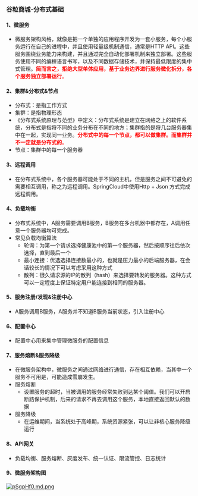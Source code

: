 ### 谷粒商城-分布式基础



#### 1、微服务

* 微服务架构风格，就像是把一个单独的应用程序开发为一套小服务，每个小服务运行在自己的进程中，并且使用轻量级机制通信，通常是HTTP API。这些服务围绕业务能力来构建，并且通过完全自动化部署机制来独立部署。这些服务使用不同的编程语言书写，以及不同数据存储技术，并保持最低限度的集中式管理。<font color='red'>**简而言之，拒绝大型单体应用，基于业务边界进行服务微化拆分，各个服务独立部署运行**。</font>

#### 2、集群&分布式&节点

* 分布式：是指工作方式
* 集群：是指物理形态
* 《分布式系统原理与范型》中定义：分布式系统是建立在网络之上的软件系统，分布式是指将不同的业务分布在不同的地方；集群指的是将几台服务器集中在一起，实现同一业务。<font color='red'>**分布式中的每一个节点，都可以做集群。而集群并不一定就是分布式的**。</font>
* 节点：集群中的每一个服务器

#### 3、远程调用

* 在分布式系统中，各个服务器可能处于不同的主机，但是服务之间不可避免的需要相互调用，称之为远程调用。SpringCloud中使用Http + Json 方式完成远程调用。

#### 4、负载均衡

* 分布式系统中，A服务需要调用B服务，B服务在多台机器中都存在，A调用任意一个服务器均可完成。
* 常见负载均衡算法
  * 轮询：为第一个请求选择健康池中的第一个服务器，然后按顺序往后依次选择，直到最后一个
  * 最小连接：优选选择连接数最小的，也就是压力最小的后端服务器，在会话较长的情况下可以考虑采用这种方式
  * 散列：很久请求源的IP的散列（hash）来选择要转发的服务器。这种方式可以一定程度上保证特定用户能连接到相同的服务器。

#### 5、服务注册/发现&注册中心

* A服务调用B服务，A服务并不知道B服务当前状态，引入注册中心

#### 6、配置中心

* 配置中心用来集中管理微服务的配置信息

#### 7、服务熔断&服务降级

* 在微服务架构中，微服务之间通过网络进行通信，存在相互依赖，当其中一个服务不可用是，可能造成雪崩发生。
* 服务熔断
  * 设置服务的超时，当被调用的服务经常失败到达某个阈值。我们可以开启断路保护机制，后来的请求不再去调用这个服务，本地直接返回默认的数据
* 服务降级
  * 在运维期间，当系统处于高峰期，系统资源紧张，可以让非核心服务降级运行

#### 8、API网关

* 负载均衡、服务熔断、灰度发布、统一认证、限流管控、日志统计

#### 9、微服务架构图

[![pSgpHf0.md.png](https://s1.ax1x.com/2023/02/06/pSgpHf0.md.png)](https://imgse.com/i/pSgpHf0)



  

  

